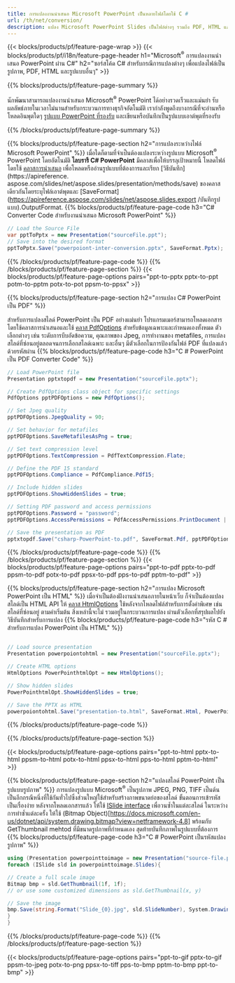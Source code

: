 ```yaml
---
title: การแปลงงานนำเสนอ Microsoft PowerPoint เป็นหลายไฟล์โดยใช้ C #
url: /th/net/conversion/
description: แปลง Microsoft PowerPoint Slides เป็นไฟล์ต่างๆ รวมถึง PDF, HTML และรูปแบบรูปภาพบน .NET Framework, .NET Core, Windows Azure, Mono หรือ Xamarin Platforms
---
```


{{< blocks/products/pf/feature-page-wrap >}}
{{< blocks/products/pf/i18n/feature-page-header h1="Microsoft<sup>®</sup> การแปลงงานนำเสนอ PowerPoint ผ่าน C#" h2="ซอร์สโค้ด C# สำหรับกรณีการแปลงต่างๆ เพื่อแปลงไฟล์เป็นรูปภาพ, PDF, HTML และรูปแบบอื่นๆ" >}}

{{% blocks/products/pf/feature-page-summary %}}

นักพัฒนาสามารถแปลงงานนำเสนอ Microsoft<sup>®</sup> PowerPoint ได้อย่างรวดเร็วและแม่นยำ รับผลลัพธ์ภายในเวลาไม่นานสำหรับกระบวนการทางธุรกิจอัตโนมัติ เรากำลังพูดถึงบางกรณีที่จะอ่านหรือโหลดอินพุตใดๆ [รูปแบบ PowerPoint ที่รองรับ](https://docs.aspose.com/slides/net/supported-file-formats/) และเขียนหรือบันทึกเป็นรูปแบบเอาต์พุตที่รองรับ 

{{% /blocks/products/pf/feature-page-summary  %}}

{{% blocks/products/pf/feature-page-section  h2="การแปลงระหว่างไฟล์ Microsoft PowerPoint" %}}
เมื่อใดก็ตามที่จำเป็นต้องแปลงระหว่างรูปแบบ Microsoft<sup>®</sup> PowerPoint โดยอัตโนมัติ **ไลบรารี C# PowerPoint** มีคลาสเพื่อให้บรรลุเป้าหมายนี้ โหลดไฟล์โดยใช้ [คลาสการนำเสนอ](https://apireference.aspose.com/net/slides/aspose.slides/presentation) เพื่อโหลดหรืออ่านรูปแบบที่ต้องการและเรียก [วิธีบันทึก](https://apireference. aspose.com/slides/net/aspose.slides/presentation/methods/save) ของคลาสเดียวกันโดยระบุไฟล์เอาต์พุตและ [SaveFormat](https://apireference.aspose.com/slides/net/aspose.slides.export /บันทึกรูปแบบ).OutputFormat. 
{{% blocks/products/pf/feature-page-code h3="C# Converter Code สำหรับงานนำเสนอ Microsoft PowerPoint" %}}

```cs
// Load the Source File
var pptToPptx = new Presentation("sourceFile.ppt");
// Save into the desired format
pptToPptx.Save("powerpoiont-inter-conversion.pptx", SaveFormat.Pptx);   
```
{{% /blocks/products/pf/feature-page-code  %}}
{{% /blocks/products/pf/feature-page-section %}}
{{< blocks/products/pf/feature-page-options pairs="ppt-to-pptx pptx-to-ppt potm-to-pptm potx-to-pot ppsm-to-ppsx" >}}


{{% blocks/products/pf/feature-page-section  h2="การแปลง C# PowerPoint เป็น PDF" %}}

สำหรับการแปลงสไลด์ PowerPoint เป็น PDF อย่างแม่นยำ โปรแกรมเมอร์สามารถโหลดเอกสารโดยใช้คลาสการนำเสนอและใช้ [คลาส PdfOptions](https://apireference.aspose.com/slides/net/aspose.slides.export/pdfoptions) สำหรับข้อมูลเฉพาะและกำหนดเองทั้งหมด ตัวเลือกต่างๆ เช่น ระดับการบีบอัดข้อความ, คุณภาพของ Jpeg, การทำงานของ metafiles, การแปลงสไลด์ที่ซ่อนอยู่ตลอดจนการเลือกสไลด์เฉพาะ และอื่นๆ มีตัวเลือกในการป้องกันไฟล์ PDF ที่แปลงแล้วด้วยรหัสผ่าน
{{% blocks/products/pf/feature-page-code h3="C # PowerPoint เป็น PDF Converter Code" %}}

```cs
// Load PowerPoint file
Presentation pptxtopdf = new Presentation("sourceFile.pptx");

// Create PdfOptions class object for specific settings
PdfOptions pptPDFOptions = new PdfOptions();

// Set Jpeg quality
pptPDFOptions.JpegQuality = 90;

// Set behavior for metafiles
pptPDFOptions.SaveMetafilesAsPng = true;

// Set text compression level
pptPDFOptions.TextCompression = PdfTextCompression.Flate;

// Define the PDF 15 standard
pptPDFOptions.Compliance = PdfCompliance.Pdf15;

// Include hidden slides
pptPDFOptions.ShowHiddenSlides = true;

// Setting PDF password and access permissions
pptPDFOptions.Password = "password";
pptPDFOptions.AccessPermissions = PdfAccessPermissions.PrintDocument | PdfAccessPermissions.HighQualityPrint;

// Save the presentation as PDF
pptxtopdf.Save("csharp-PowerPoint-to.pdf", SaveFormat.Pdf, pptPDFOptions);

```
{{% /blocks/products/pf/feature-page-code  %}}
{{% /blocks/products/pf/feature-page-section %}}
{{< blocks/products/pf/feature-page-options pairs="ppt-to-pdf pptx-to-pdf ppsm-to-pdf potx-to-pdf ppsx-to-pdf pps-to-pdf pptm-to-pdf" >}}


{{% blocks/products/pf/feature-page-section  h2="การแปลง Microsoft PowerPoint เป็น HTML" %}}
เมื่อจำเป็นต้องฝังงานนำเสนอภายในหน้าเว็บ ก็จำเป็นต้องแปลงสไลด์เป็น HTML API ให้ [คลาส HtmlOptions](https://apireference.aspose.com/slides/net/aspose.slides.export/htmloptions) ใช้หลังจากโหลดไฟล์สำหรับการตั้งค่าพิเศษ เช่น สไลด์ที่ซ่อนอยู่ ตามค่าเริ่มต้น สิ่งเหล่านี้จะไม่ รวมอยู่ในกระบวนการแปลง ผ่านตัวเลือกที่สรุปผลไปยังวิธีบันทึกสำหรับการแปลง
{{% blocks/products/pf/feature-page-code h3="รหัส C # สำหรับการแปลง PowerPoint เป็น HTML" %}}

```cs

// Load source presentation 
Presentation powerpoiontohtml = new Presentation("sourceFile.pptx");

// Create HTML options
HtmlOptions PowerPointhtmlOpt = new HtmlOptions();

// Show hidden slides
PowerPointhtmlOpt.ShowHiddenSlides = true;

// Save the PPTX as HTML
powerpoiontohtml.Save("presentation-to.html", SaveFormat.Html, PowerPointhtmlOpt); 

```
{{% /blocks/products/pf/feature-page-code %}}

{{% /blocks/products/pf/feature-page-section %}}

{{< blocks/products/pf/feature-page-options pairs="ppt-to-html pptx-to-html ppsm-to-html potx-to-html ppsx-to-html pps-to-html pptm-to-html" >}}

{{% blocks/products/pf/feature-page-section  h2="แปลงสไลด์ PowerPoint เป็นรูปแบบรูปภาพ" %}}
การแปลงรูปแบบ Microsoft<sup>®</sup> เป็นรูปภาพ JPEG, PNG, TIFF เป็นต้น เป็นอีกกรณีหนึ่งที่ใช้กันทั่วไปซึ่งส่วนใหญ่ใช้สำหรับสร้างภาพขนาดย่อของสไลด์ ขั้นตอนการเข้ารหัสเป็นเรื่องง่าย หลังจากโหลดเอกสารแล้ว ให้ใช้ [ISlide interface](https://apireference.aspose.com/net/slides/aspose.slides/islide) เพื่อวนซ้ำในแต่ละสไลด์ ในระหว่างการทำซ้ำแต่ละครั้ง ให้ใช้ (Bitmap Object)[https://docs.microsoft.com/en-us/dotnet/api/system.drawing.bitmap?view=netframework-4.8] พร้อมกับ GetThumbnail mehtod ที่มีขนาดรูปภาพที่กำหนดเอง สุดท้ายบันทึกภาพในรูปแบบที่ต้องการ
{{% blocks/products/pf/feature-page-code h3="C # PowerPoint เป็นรหัสแปลงรูปภาพ" %}}
```cs
using (Presentation powerpointtoimage = new Presentation("source-file.ppt")){
foreach (ISlide sld in powerpointtoimage.Slides){

// Create a full scale image
Bitmap bmp = sld.GetThumbnail(1f, 1f);
// or use some customized dimensions as sld.GetThumbnail(x, y)

// Save the image
bmp.Save(string.Format("Slide_{0}.jpg", sld.SlideNumber), System.Drawing.Imaging.ImageFormat.Jpeg);
}
}
```
{{% /blocks/products/pf/feature-page-code %}}
{{% /blocks/products/pf/feature-page-section %}}

{{< blocks/products/pf/feature-page-options pairs="ppt-to-gif pptx-to-gif ppsm-to-jpeg potx-to-png ppsx-to-tiff pps-to-bmp pptm-to-bmp ppt-to-bmp" >}}
